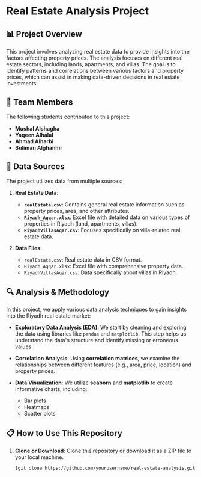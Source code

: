 # Real Estate Analysis Project

## 📊 Project Overview
This project involves analyzing real estate data to provide insights into the factors affecting property prices. The analysis focuses on different real estate sectors, including lands, apartments, and villas. The goal is to identify patterns and correlations between various factors and property prices, which can assist in making data-driven decisions in real estate investments.

## 👥 Team Members
The following students contributed to this project:
- **Mushal Alshagha**
- **Yaqeen Alhalal**
- **Ahmad Alharbi**
- **Suliman Alghanmi**

## 📂 Data Sources
The project utilizes data from multiple sources:

1. **Real Estate Data**:
    - **`realEstate.csv`**: Contains general real estate information such as property prices, area, and other attributes.
    - **`Riyadh_Aqqar.xlsx`**: Excel file with detailed data on various types of properties in Riyadh (land, apartments, villas).
    - **`RiyadhVillasAqar.csv`**: Focuses specifically on villa-related real estate data.

2. **Data Files**:
    - `realEstate.csv`: Real estate data in CSV format.
    - `Riyadh_Aqqar.xlsx`: Excel file with comprehensive property data.
    - `RiyadhVillasAqar.csv`: Data specifically about villas in Riyadh.

## 🔍 Analysis & Methodology
In this project, we apply various data analysis techniques to gain insights into the Riyadh real estate market:

- **Exploratory Data Analysis (EDA)**: We start by cleaning and exploring the data using libraries like `pandas` and `matplotlib`. This step helps us understand the data's structure and identify missing or erroneous values.
  
- **Correlation Analysis**: Using **correlation matrices**, we examine the relationships between different features (e.g., area, price, location) and property prices.
  
- **Data Visualization**: We utilize **seaborn** and **matplotlib** to create informative charts, including:
  - Bar plots
  - Heatmaps
  - Scatter plots



## 📋 How to Use This Repository

1. **Clone or Download**: Clone this repository or download it as a ZIP file to your local machine.

   ```bash
   [git clone https://github.com/yourusername/real-estate-analysis.git](https://github.com/sulimancoder/Usecase-6-Project-3.git)
